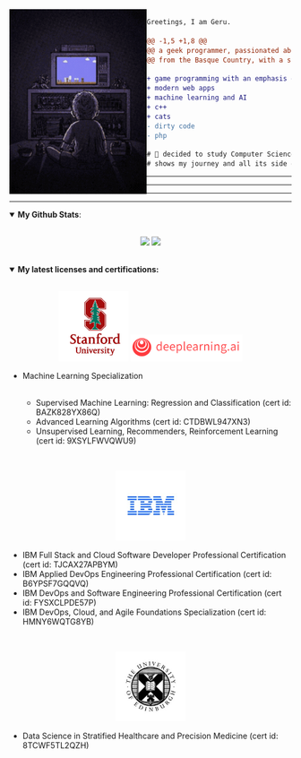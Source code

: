 <div><img align="left" height="330" src="image/playing-video-games.gif"/></div>


```diff
Greetings, I am Geru.

@@ -1,5 +1,8 @@
@@ a geek programmer, passionated about video games and science @@
@@ from the Basque Country, with a scottish background @@

+ game programming with an emphasis on server side development
+ modern web apps
+ machine learning and AI
+ c++
+ cats
- dirty code
- php

# 📖 decided to study Computer Science after many years, so this Github
# shows my journey and all its side quests.
```

---------------
---------------
---------------

---------------

<details open>
 <summary><b>My Github Stats</b>: </summary>

<br>

<p align = "center">
  <img src = "https://streak-stats.demolab.com/?user=geru-scotland&theme=one-dark-pro">
  <img src = "https://github-readme-stats.vercel.app/api/top-langs/?username=geru-scotland&hide=css,html&theme=tokyonight">
</p>

</details>
<br>
<details open>
<summary><b>My latest licenses and certifications:</b></summary>
<br>
<p align="center">
  <img src="image/stanford.png" alt="Stanford University" width="125">
<img src="image/deepl.png" alt="Stanford University" width="200">
</p>
<ul>
    <li>Machine Learning Specialization</li>
    <br>
    <ul>
        <li>Supervised Machine Learning: Regression and Classification (cert id: BAZK828YX86Q)</li>
        <li>Advanced Learning Algorithms (cert id: CTDBWL947XN3)</li>
        <li>Unsupervised Learning, Recommenders, Reinforcement Learning (cert id: 9XSYLFWVQWU9)</li>
    </ul>
</ul>
<br>

<p align="center">
  <img src="image/ibm-logo.jpeg" alt="IBM Certificate Badge" width="125">
</p>
<ul>
    <li>IBM Full Stack and Cloud Software Developer Professional Certification (cert id: TJCAX27APBYM)</li>
    <li>IBM Applied DevOps Engineering Professional Certification (cert id: B6YPSF7GQQVQ)</li>
    <li>IBM DevOps and Software Engineering Professional Certification (cert id: FYSXCLPDE57P)</li>
    <li>IBM DevOps, Cloud, and Agile Foundations Specialization (cert id: HMNY6WQTG8YB)</li>
</ul>
<br>
<p align="center">
  <img src="image/edinburgh-uni-logo.jpg" alt="Edinburgh University" width="125">
</p>
<ul>
    <li>Data Science in Stratified Healthcare and Precision Medicine (cert id: 8TCWF5TL2QZH)</li>
</ul>
</details>
